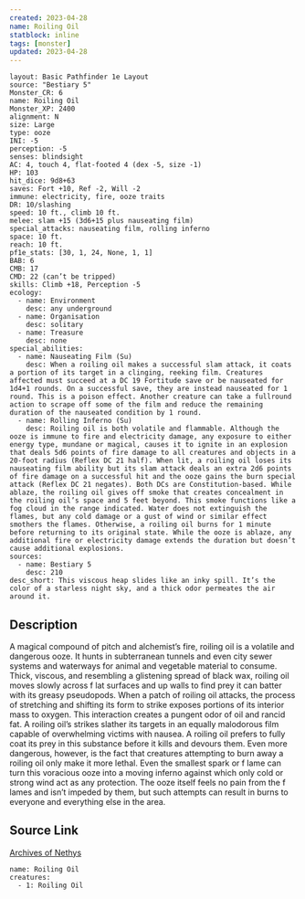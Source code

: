 ```yaml
---
created: 2023-04-28
name: Roiling Oil
statblock: inline
tags: [monster]
updated: 2023-04-28
---
```

```statblock
layout: Basic Pathfinder 1e Layout
source: "Bestiary 5"
Monster_CR: 6
name: Roiling Oil
Monster_XP: 2400
alignment: N
size: Large
type: ooze
INI: -5
perception: -5
senses: blindsight
AC: 4, touch 4, flat-footed 4 (dex -5, size -1)
HP: 103
hit_dice: 9d8+63
saves: Fort +10, Ref -2, Will -2
immune: electricity, fire, ooze traits
DR: 10/slashing
speed: 10 ft., climb 10 ft.
melee: slam +15 (3d6+15 plus nauseating film)
special_attacks: nauseating film, rolling inferno
space: 10 ft.
reach: 10 ft.
pf1e_stats: [30, 1, 24, None, 1, 1]
BAB: 6
CMB: 17
CMD: 22 (can’t be tripped)
skills: Climb +18, Perception -5
ecology:
  - name: Environment
    desc: any underground
  - name: Organisation
    desc: solitary
  - name: Treasure
    desc: none
special_abilities:
  - name: Nauseating Film (Su)
    desc: When a roiling oil makes a successful slam attack, it coats a portion of its target in a clinging, reeking film. Creatures affected must succeed at a DC 19 Fortitude save or be nauseated for 1d4+1 rounds. On a successful save, they are instead nauseated for 1 round. This is a poison effect. Another creature can take a fullround action to scrape off some of the film and reduce the remaining duration of the nauseated condition by 1 round.
  - name: Rolling Inferno (Su)
    desc: Roiling oil is both volatile and flammable. Although the ooze is immune to fire and electricity damage, any exposure to either energy type, mundane or magical, causes it to ignite in an explosion that deals 5d6 points of fire damage to all creatures and objects in a 20-foot radius (Reflex DC 21 half). When lit, a roiling oil loses its nauseating film ability but its slam attack deals an extra 2d6 points of fire damage on a successful hit and the ooze gains the burn special attack (Reflex DC 21 negates). Both DCs are Constitution-based. While ablaze, the roiling oil gives off smoke that creates concealment in the roiling oil’s space and 5 feet beyond. This smoke functions like a fog cloud in the range indicated. Water does not extinguish the flames, but any cold damage or a gust of wind or similar effect smothers the flames. Otherwise, a roiling oil burns for 1 minute before returning to its original state. While the ooze is ablaze, any additional fire or electricity damage extends the duration but doesn’t cause additional explosions.
sources:
  - name: Bestiary 5
    desc: 210
desc_short: This viscous heap slides like an inky spill. It’s the color of a starless night sky, and a thick odor permeates the air around it.
```
## Description
A magical compound of pitch and alchemist’s fire, roiling oil is a volatile and dangerous ooze. It hunts in subterranean tunnels and even city sewer systems and waterways for animal and vegetable material to consume. Thick, viscous, and resembling a glistening spread of black wax, roiling oil moves slowly across f lat surfaces and up walls to find prey it can batter with its greasy pseudopods. When a patch of roiling oil attacks, the process of stretching and shifting its form to strike exposes portions of its interior mass to oxygen. This interaction creates a pungent odor of oil and rancid fat. A roiling oil’s strikes slather its targets in an equally malodorous film capable of overwhelming victims with nausea. A roiling oil prefers to fully coat its prey in this substance before it kills and devours them. Even more dangerous, however, is the fact that creatures attempting to burn away a roiling oil only make it more lethal. Even the smallest spark or f lame can turn this voracious ooze into a moving inferno against which only cold or strong wind act as any protection. The ooze itself feels no pain from the f lames and isn’t impeded by them, but such attempts can result in burns to everyone and everything else in the area.
## Source Link
[Archives of Nethys](https://aonprd.com/MonsterDisplay.aspx?ItemName=Roiling%20Oil)
```encounter-table
name: Roiling Oil
creatures:
  - 1: Roiling Oil
```
